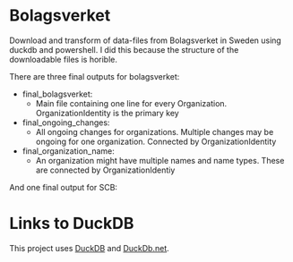 # Bolagsverket
Download and transform of data-files from Bolagsverket in Sweden using duckdb and powershell.
I did this because the structure of the downloadable files is horible.

There are three final outputs for bolagsverket: 

- final_bolagsverket:
    - Main file containing one line for every Organization. OrganizationIdentity is the primary key
- final_ongoing_changes:
    - All ongoing changes for organizations. Multiple changes may be ongoing for one organization. Connected by OrganizationIdentity
- final_organization_name:
    - An organization might have multiple names and name types. These are connected by OrganizationIdentiy

And one final output for SCB:


# Links to DuckDB
This project uses [DuckDB](https://duckdb.org/) and [DuckDb.net](https://duckdb.net/).